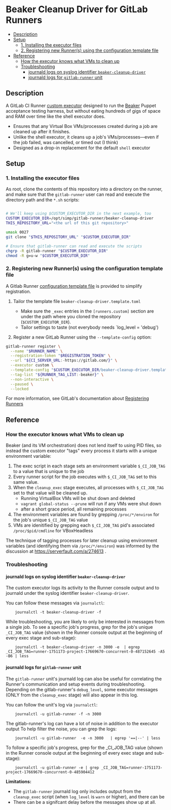 # Beaker Cleanup Driver for GitLab Runners

<!-- vim-markdown-toc GFM -->

* [Description](#description)
* [Setup](#setup)
  * [1. Installing the executor files](#1-installing-the-executor-files)
  * [2. Registering new Runner(s) using the configuration template file](#2-registering-new-runners-using-the-configuration-template-file)
* [Reference](#reference)
  * [How the executor knows what VMs to clean up](#how-the-executor-knows-what-vms-to-clean-up)
  * [Troubleshooting](#troubleshooting)
    * [journald logs on syslog identifier `beaker-cleanup-driver`](#journald-logs-on-syslog-identifier-beaker-cleanup-driver)
    * [journald logs for `gitlab-runner` unit](#journald-logs-for-gitlab-runner-unit)

<!-- vim-markdown-toc -->

## Description

A GitLab CI Runner [custom executor][custom executor] designed to run the
[Beaker][beaker] Puppet acceptance testing harness, but without eating hundreds
of gigs of space and RAM over time like the shell executor does.

* Ensures that any Virtual Box VMs/processes created during a job are
  cleaned up after it finishes.
* Unlike the shell executor, it cleans up a job's VMs/processes―even if the
  job failed, was cancelled, or timed out (I think)
* Designed as a drop-in replacement for the default `shell` executor

## Setup

### 1. Installing the executor files

As root, clone the contents of this repository into a directory on the runner,
and make sure that the `gitlab-runner` user can read and execute the directory
path and the `*.sh` scripts:

```sh

# We'll keep using $CUSTOM_EXECUTOR_DIR in the next example, too
CUSTOM_EXECUTOR_DIR=/opt/simp/gitlab-runner/beaker-cleanup-driver
THIS_REPOSITORY_URL="<the url of this git repository>"

umask 0027
git clone "$THIS_REPOSITORY_URL" "$CUSTOM_EXECUTOR_DIR"

# Ensure that gitlab-runner can read and execute the scripts
chgrp -R gitlab-runner "$CUSTOM_EXECUTOR_DIR"
chmod -R g=u-w "$CUSTOM_EXECUTOR_DIR"
```

### 2. Registering new Runner(s) using the configuration template file

A Gitlab Runner [configuration template file][configuration template file] is provided to simplify registration.

1. Tailor the template file `beaker-cleanup-driver.template.toml`

   * Make sure the `_exec` entries in the `[runners.custom]` section are under the
     path where you cloned the repository (`$CUSTOM_EXECUTOR_DIR`).
   * Tailor settings to taste (not everybody needs `log_level = 'debug')

2. Register a new GitLab Runner using the `--template-config` option:

```sh
gitlab-runner register \
  --name "$RUNNER_NAME" \
  --registration-token "$REGISTRATION_TOKEN" \
  --url "${CI_SERVER_URL:-https://gitlab.com/}" \
  --executor custom \
  --template-config "$CUSTOM_EXECUTOR_DIR/beaker-cleanup-driver.template.toml" \
  --tag-list "${RUNNER_TAG_LIST:-beaker}" \
  --non-interactive \
  --paused \
  --locked
```
For more information, see GitLab's documentation about [Registering Runners][registering runners]

## Reference

### How the executor knows what VMs to clean up

Beaker (and its VM orchestration) does not lend itself to using PID files, so
instead the custom executor "tags" every process it starts with a unique
environment variable:

1. The exec script in each stage sets an environment variable `$_CI_JOB_TAG` to
   a value that is unique to the job
2. Every runner script for the job executes with `$_CI_JOB_TAG` set to this same
   value.
3. When the `cleanup_exec` stage executes, all processes with `$_CI_JOB_TAG` set
   to that value will be cleaned up.
   - Running VirtualBox VMs will be shut down and deleted
   - `vagrant global-status --prune` will run if any VMs were shut down
   - after a short grace period, all remaining processes
4. The environment variables are found by grepping `/proc/*/environ` for the
   job's unique `$_CI_JOB_TAG` value
5. VMs are idenitified by grepping each `$_CI_JOB_TAG` pid's associated
   `/proc/$pid/cmdline` for VBoxHeadless

The technique of tagging processes for later cleanup using environment
variables (and identifying them via `/proc/*/environ`) was informed by the
discussion at https://serverfault.com/a/274613 .


### Troubleshooting

#### journald logs on syslog identifier `beaker-cleanup-driver`

The custom executor logs its activity to the Runner console output and to
journald under the syslog identifier `beaker-cleanup-driver`.

You can follow these messages via `journalctl`:

        journalctl -t beaker-cleanup-driver -f

While troubleshooting, you are likely to only be interested in messages from a
single job.  To see a specific job's progress, grep for the job's unique
`_CI_JOB_TAG` value (shown in the Runner console output at the beginning of
every exec stage and sub-stage):

        journalctl -t beaker-cleanup-driver -n 3000 -e  | egrep _CI_JOB_TAG=runner-1751173-project-17669670-concurrent-0-487152645 -A5 -B6 | less

#### journald logs for `gitlab-runner` unit

The `gitlab-runner` unit's journald log can also be useful for correlating the
Runner's communication and setup events during troubleshooting.  Depending on
the gitlab-runner's `debug_level`, some executor messages (ONLY from the
`cleanup_exec` stage) will also appear in this log.

You can follow the unit's log via `journalctl`:

        journalctl -u gitlab-runner -f -n 3000

The gitlab-runner's log can have a lot of noise in addition to the executor
output To help filter the noise, you can grep the logs:

        journalctl -u gitlab-runner  -e -n 3000   | egrep '==|--' | less

To follow a specific job's progress, grep for the _CI_JOB_TAG value (shown in
the Runner console output at the beginning of every exec stage and sub-stage):

        journalctl -u gitlab-runner -e | grep _CI_JOB_TAG=runner-1751173-project-17669670-concurrent-0-485904412


**Limitations:**

* The `gitlab-runner` journald log only includes output from the
  `cleanup_exec` script (when `log_level` is `warn` or higher), and there can be
* There can be a signifcant delay before the messages show up at all.

[registering runners]: https://docs.gitlab.com/runner/register/
[configuration template file]: https://docs.gitlab.com/runner/register/#runners-configuration-template-file
[custom executor]: https://docs.gitlab.com/runner/executors/custom.html
[beaker]: https://github.com/puppetlabs/beaker

